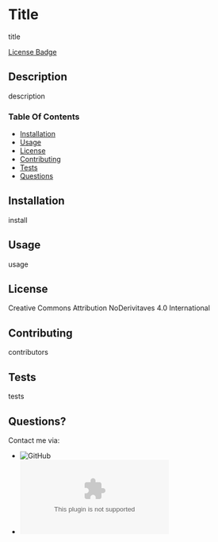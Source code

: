 

# Title  
title   
  
[License Badge](assets/images/Creative-Commons-Attribution-NoDerivitaves-4.0-International.png)  

## Description   
description    

### Table Of Contents  
* [Installation](#Insallation)
* [Usage](#Usage)
* [License](#License)
* [Contributing](#Contributing)
* [Tests](#Tests)
* [Questions](#Questions)  
    
    
## Installation  
install  
    
## Usage  
usage  
     
## License   
Creative Commons Attribution NoDerivitaves 4.0 International 
     
## Contributing  
contributors  
    
## Tests  
tests     
    
## Questions?  
  
Contact me via:  
* ![GitHub](www.github.com/cfoster121)  
* ![Email](mailto:cfoster649@gmail.com) 
    